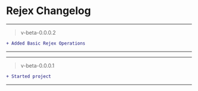 # Rejex Changelog
<hr>

> v-beta-0.0.0.2

```diff
+ Added Basic Rejex Operations
```

<hr>
<hr>

> v-beta-0.0.0.1

```diff
+ Started project
```

<hr>
